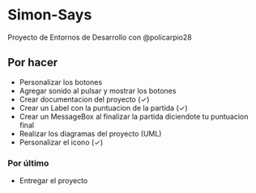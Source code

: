 # Simon-Says
Proyecto de Entornos de Desarrollo con @policarpio28
## Por hacer
* Personalizar los botones
* Agregar sonido al pulsar y mostrar los botones
* Crear documentacion del proyecto (✓)
* Crear un Label con la puntuacion de la partida (✓)
* Crear un MessageBox al finalizar la partida diciendote tu puntuacion final
* Realizar los diagramas del proyecto (UML)
* Personalizar el icono (✓)

### Por último
* Entregar el proyecto
